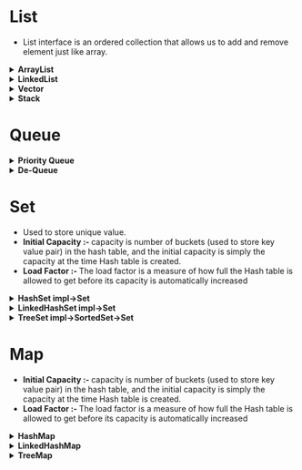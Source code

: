 # List
- List interface is an ordered collection that allows us to add and remove element just like array.
<details><summary><b>ArrayList</b></summary> 
 
 - We can create resizable array, we can say its kind of dynamic array
</details>

<details><summary><b>LinkedList</b></summary> 
 
 - Provide the functionality of linked list(doubly linked list) data structure.
</details>


<details><summary><b>Vector</b></summary> 
 
 - Vector and Array list provides the same functionality. However, there exists some differences between them. the main difference is that each operation of vector is synchronized.
 
</details>


<details><summary><b>Stack</b></summary> 
 
 - provide the functionality of stack data structure
 - Elements are accessed in LIFO(last in first out) or FILO(first in last out) manner.
 - Method supported
   - Push - used to insert the element in the stack
   - Pop  - Used to remove elements from stack
   - Peek - Return an object from top of the stack. There are othr mehtod supported such as empty, search .. etc

</details>

# Queue

<details><summary><b>Priority Queue</b></summary> 
 
 - Does not allow Null key
 - Sorts the elements in ASC order of keys
 - By default sort the elements in asc order for that it uses ```compareTo``` method for comparison.
</details>

<details><summary><b>De-Queue</b></summary> 
 
 - Does not allow Null key
 - Sorts the elements in ASC order of keys
 - By default sort the elements in asc order for that it uses ```compareTo``` method for comparison.
</details>

# Set
- Used to store unique value.
- <b>Initial Capacity :- </b> capacity is number of buckets (used to store key value pair) in the hash table, and the initial capacity is simply the capacity at the time  Hash table is created.
- <b>Load Factor :- </b> The load factor is a measure of how full the Hash table is allowed to get before its capacity is automatically increased

<details><summary><b>HashSet impl->Set</b></summary> 
 
 - Do not maintain the order
 - Can store null value
 - Take constant time for basic operation such as add, remove, contains or size.
 - Uses shallow technique while cloning.
 - Iterator returned by class are fail fast.
 - Internal Working of HashSet
   - It uses the MashMap internally, when we add any element in HashSet it either return true or false.
   - Since HashSet uses hash map internally, so when we say set.add(value), it internally execute ```map.put(e, PRESENT)==null```  this code.
   - If value is already present in map it will reutrn non null value it turns out set.add return false value(Hash Map put method return old value)
   - similarily when map.put(key,present) return null that results in set.add(value) return true it denotes that value is not present in set.
 - <b>Q. Why HashSet doesn't have get(object o) methods?</b>
 - <b>Ans.</b> It provide contains method to check if element exists or not, get(Object obj) method is useful when we have one object/information linked to other object/information such as key value pair found in hash map. Unlike HashMap, HashSet is all about storing unique value/object
 
</details>

<details><summary><b>LinkedHashSet impl->Set</b></summary> 
 
 - Can store null value
 - Default initial capacity is ```16``` and load factor  ```0.75 f```
 - Maintain the insertion order
 - Internal working of LinkedHashSet
   - It internally uses LinkedHashMap
</details>

<details><summary><b>TreeSet impl->SortedSet->Set</b></summary> 
 
 - Does not allow Null
 - Takes log(n) time for basic operations such as add, remove, contains
 - By default sort the elements in asc order for that it uses ```compareTo``` method for comparison.
</details>


# Map

- <b>Initial Capacity :- </b> capacity is number of buckets (used to store key value pair) in the hash table, and the initial capacity is simply the capacity at the time  Hash table is created.
- <b>Load Factor :- </b> The load factor is a measure of how full the Hash table is allowed to get before its capacity is automatically increased

<details><summary><b>HashMap</b></summary> 
 
 - Do not maintain the order
 - Can store one null key and multiple null value
 - Does not maintain insertion order
 - Internal working of hash map
   - Works on the principle of hashing. To understand hashing first we need to understand ```hash function, bucket and hash value```
   - <b>Hash Function :- </b> hashCode function which returns an integer value is ```Hash Function```
   - <b>Hash Value :- </b> An integer value returned by hash function
   - <b>Bucket :- </b> Bucket can have multiple key value pairs, it simply uses linked list to store the objects.
   - Uses hash value to determine the location where element need to be stored
   - when we use map.get(obj) to get value, it uses the hash key and determine the location and then apply equal method to compare the key.
 - Default load factor is ```0.75f``` and default initial capacity is ```16```
 - Complexity O(1), O(n) or O(log n)
</details>

<details><summary><b>LinkedHashMap</b></summary> 
 
 - Allow one null key and multiple null value
 - Maintain the insertion order.
</details>

<details><summary><b>TreeMap</b></summary> 
 
 - Does not allow Null key
 - Sorts the elements in ASC order of keys
 - By default sort the elements in asc order for that it uses ```compareTo``` method for comparison.
</details>

